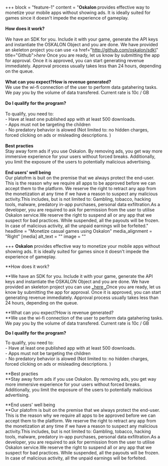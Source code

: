 +++
block = "feature-1"
content = "<strong>Oskalon </strong>provides effective way to monetize your mobile apps without showing ads. It is ideally suited for games since it doesn't impede the experience of gameplay.<br><br><strong>How does it work?<br><br></strong>We have an SDK for you. Include it with your game, generate the API keys and instantiate the OSKALON  Object and you are done. We have provided an skeleton project you can use <a href=\"http://github.com/oskalon/sdk\" title=\"Github\"><em>here</em></a><em> </em>Once you are ready, let us know by submitting the app for approval. Once it is approved, you can start generating revenue immediately. Approval process usually takes less than 24 hours, depending on the queue.<br><br><strong>What can you expect?How is revenue generated?<br></strong>We use the wi-fi connection of the user to perform data gatahering tasks. We pay you by the volume of data transfered. Current rate is 10c / GB<br><br><strong>Do I qualify for the program?</strong><br><br>To qualify, you need to:<br>- Have at least one published app with at least 500 downloads.<br>- Apps must not be targeting the children<br>- No predatory behavior is alowed (Not limited to: no hidden charges, forced clicking on ads or misleading descriptions. )<br><br><strong>Best practies<br></strong>Stay away form ads if you use Oskalon. By removing ads, you get way more immersive experience for your users without forced breaks. Additionally, you limit the exposure of the users to potentially malicious advertising.<br><br><strong>End users' well being<br></strong>Our platofrm is buit on the premise that we always protect the end-user. This is the reason why we require all apps to be approved before we can accept them to the platform. We reserve the right to retract any app from the monetization at any time if we have a reason to suspect any malicious activity.This includes, but is not limited to: Gambling, tobacco, hacking tools, malware, predatory in-app purchases, personal data exfiltration.As a developer, you are required to ask for permission from the user to utilise Oskalon service.We reserve the right to suspend all or any app that we suspect for bad practices. While suspended, all the payouts will be frozen. In case of malicious activity, all the unpaid earnings will be forfeited."
headline = "Monetize casual games using Oskalon"
media_alignment = "Right"
[media]
alt_text = ""
image = ""

+++
**Oskalon** provides effective way to monetize your mobile apps without showing ads. It is ideally suited for games since it doesn't impede the experience of gameplay.

\**How does it work?

\**We have an SDK for you. Include it with your game, generate the API keys and instantiate the OSKALON Object and you are done. We have provided an skeleton project you can use [_here _](http://github.com/oskalon/sdk "Github")Once you are ready, let us know by submitting the app for approval. Once it is approved, you can start generating revenue immediately. Approval process usually takes less than 24 hours, depending on the queue.

\**What can you expect?How is revenue generated?  
\**We use the wi-fi connection of the user to perform data gatahering tasks. We pay you by the volume of data transfered. Current rate is 10c / GB

**Do I qualify for the program?**

To qualify, you need to:  
\- Have at least one published app with at least 500 downloads.  
\- Apps must not be targeting the children  
\- No predatory behavior is alowed (Not limited to: no hidden charges, forced clicking on ads or misleading descriptions. )

\**Best practies  
\**Stay away form ads if you use Oskalon. By removing ads, you get way more immersive experience for your users without forced breaks. Additionally, you limit the exposure of the users to potentially malicious advertising.

\**End users' well being  
\**Our platofrm is buit on the premise that we always protect the end-user. This is the reason why we require all apps to be approved before we can accept them to the platform. We reserve the right to retract any app from the monetization at any time if we have a reason to suspect any malicious activity.This includes, but is not limited to: Gambling, tobacco, hacking tools, malware, predatory in-app purchases, personal data exfiltration.As a developer, you are required to ask for permission from the user to utilise Oskalon service.We reserve the right to suspend all or any app that we suspect for bad practices. While suspended, all the payouts will be frozen. In case of malicious activity, all the unpaid earnings will be forfeited.